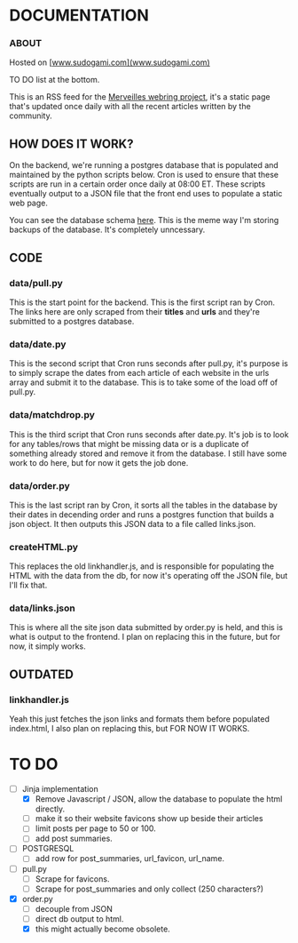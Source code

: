 # DOCUMENTATION


### ABOUT
Hosted on [www.sudogami.com](www.sudogami.com)

TO DO list at the bottom.

This is an RSS feed for the [Merveilles webring project](https://github.com/XXIIVV/Webring/), it's a static page that's updated once daily with all the recent articles written by the community.

## HOW DOES IT WORK?

On the backend, we're running a postgres database that is populated and maintained by the python scripts below. Cron is used to ensure that these scripts are run in a certain order once daily at 08:00 ET. These scripts eventually output to a JSON file that the front end uses to populate a static web page.

You can see the database schema [here](https://github.com/LiminalCrab/fucking-bulletproof). This is the meme way I'm storing backups of the database. It's completely unncessary.

## CODE

### data/pull.py

This is the start point for the backend. This is the first script ran by Cron. The links here are only scraped from their **titles** and **urls** and they're submitted to a postgres database.

### data/date.py 
This is the second script that Cron runs seconds after pull.py,
it's purpose is to simply scrape the dates from each article of each website in the urls array and submit it to the database. This is to take some of the load off of pull.py. 

### data/matchdrop.py 
This is the third script that Cron runs seconds after date.py. 
It's job is to look for any tables/rows that might be missing data or is a duplicate of something already stored and remove it from the database. I still have some work to do here, but for now it gets the job done.

### data/order.py 

This is the last script ran by Cron, it sorts all the tables in the database by their dates in decending order and runs a postgres function that builds a json object. It then outputs this JSON data to a file called links.json. 

### createHTML.py 

This replaces the old linkhandler.js, and is responsible for populating the HTML with the data from the db, for now it's operating off the JSON file, but I'll fix that.

### data/links.json

This is where all the site json data submitted by order.py is held, and this is what is output to the frontend. I plan on replacing this in the future, but for now, it simply works.

## OUTDATED

### linkhandler.js 

Yeah this just fetches the json links and formats them before populated index.html, I also plan on replacing this, but FOR NOW IT WORKS. 


# TO DO

- [ ] Jinja implementation
    - [X] Remove Javascript / JSON, allow the database to populate the html directly.
    - [ ] make it so their website favicons show up beside their articles
    - [ ] limit posts per page to 50 or 100.
    - [ ] add post summaries. 
- [ ] POSTGRESQL
    - [ ] add row for post_summaries, url_favicon, url_name.
- [ ] pull.py
    - [ ] Scrape for favicons.
    - [ ] Scrape for post_summaries and only collect (250 characters?)
- [X] order.py
    - [ ] decouple from JSON
    - [ ] direct db output to html.
    - [X] this might actually become obsolete.
